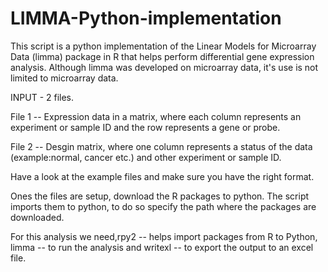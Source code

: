 # LIMMA-Python-implementation
This script is a python implementation of the Linear Models for Microarray Data (limma) package in R that helps perform differential gene expression analysis. Although limma was developed on microarray data, it's use is not limited to microarray data.  

INPUT - 2 files.

File 1 -- Expression data in a matrix, where each column represents an experiment or sample ID and the row represents a gene or probe.

File 2 -- Desgin matrix, where one column represents a status of the data (example:normal, cancer etc.) and other experiment or sample ID.

Have a look at the example files and make sure you have the right format.

Ones the files are setup, download the R packages to python. The script imports them to python, to do so specify the path where the  packages are downloaded.

For this analysis we need,rpy2 -- helps import packages from R to Python, limma -- to run the analysis and writexl -- to export the output to an excel file.
